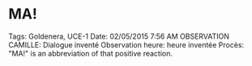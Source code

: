 # MA!

Tags: Goldenera, UCE-1
Date: 02/05/2015 7:56 AM
OBSERVATION CAMILLE: Dialogue inventé
Observation heure: heure inventée
Procès: "MA!" is an
abbreviation of that positive reaction.